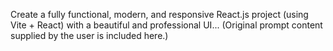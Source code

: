 Create a fully functional, modern, and responsive React.js project (using Vite + React) with a beautiful and professional UI...
(Original prompt content supplied by the user is included here.)
